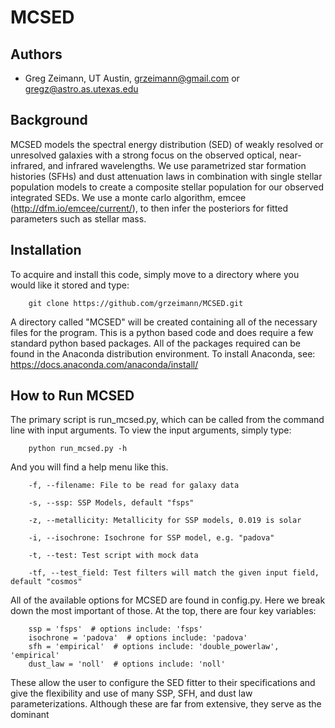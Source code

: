 # MCSED
## Authors

* Greg Zeimann, UT Austin, grzeimann@gmail.com or gregz@astro.as.utexas.edu

## Background
MCSED models the spectral energy distribution (SED) of weakly resolved or unresolved galaxies with a strong focus on the observed optical, near-infrared, and infrared wavelengths.  We use parametrized star formation histories (SFHs) and dust attenuation laws in combination with single stellar population models to create a composite stellar population for our observed integrated SEDs.  We use a monte carlo algorithm, emcee (http://dfm.io/emcee/current/), to then infer the posteriors for fitted parameters such as stellar mass.

## Installation
To acquire and install this code, simply move to a directory where you would like it stored and type:

        git clone https://github.com/grzeimann/MCSED.git

A directory called "MCSED" will be created containing all of the necessary files for the program.  This is a python based code and does require a few standard python based packages.  All of the packages required can be found in the Anaconda distribution environment.  To install Anaconda, see:
https://docs.anaconda.com/anaconda/install/

## How to Run MCSED
The primary script is run_mcsed.py, which can be called from the command line with input arguments.  To view the input arguments, simply type:

        python run_mcsed.py -h

And you will find a help menu like this.
  
        -f, --filename: File to be read for galaxy data
                        
        -s, --ssp: SSP Models, default "fsps"
                        
        -z, --metallicity: Metallicity for SSP models, 0.019 is solar
                        
        -i, --isochrone: Isochrone for SSP model, e.g. "padova"
                        
        -t, --test: Test script with mock data
                        
        -tf, --test_field: Test filters will match the given input field, default "cosmos"
        
All of the available options for MCSED are found in config.py.  Here we break down the most important of those.  At the top, there are four key variables:

        ssp = 'fsps'  # options include: 'fsps'
        isochrone = 'padova'  # options include: 'padova'
        sfh = 'empirical'  # options include: 'double_powerlaw', 'empirical'
        dust_law = 'noll'  # options include: 'noll'

These allow the user to configure the SED fitter to their specifications and give the flexibility and use of many SSP, SFH, and dust law parameterizations.  Although these are far from extensive, they serve as the dominant 

